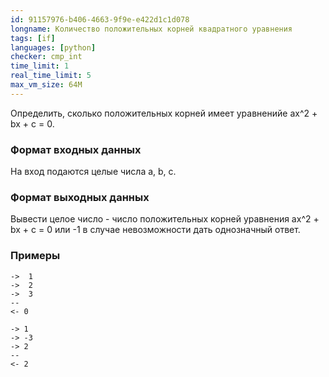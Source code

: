 ```yaml
---
id: 91157976-b406-4663-9f9e-e422d1c1d078
longname: Количество положительных корней квадратного уравнения
tags: [if]
languages: [python]
checker: cmp_int
time_limit: 1
real_time_limit: 5
max_vm_size: 64M
---
```



Определить, сколько положительных корней имеет уравненийе ax^2 + bx + c = 0.  

### Формат входных данных

На вход подаются целые числа a, b, c.

### Формат выходных данных

Вывести целое число - число положительных корней уравнения ax^2 + bx + c = 0 или -1 в случае невозможности дать однозначный ответ.

### Примеры

```
->  1
->  2
->	3
--
<- 0
```

```
-> 1
-> -3
-> 2
--
<- 2
```
